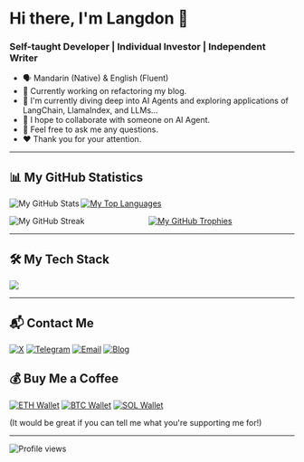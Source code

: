 <h1 align="left">
  Hi there, I'm Langdon 👋
</h1>
<h3 align="left">
  Self-taught Developer | Individual Investor | Independent Writer
</h3>

- 🗣️ Mandarin (Native) & English (Fluent)
- 🔭 Currently working on refactoring my blog.
- 🌱 I'm currently diving deep into AI Agents and exploring applications of LangChain, LlamaIndex, and LLMs...
- 👯 I hope to collaborate with someone on AI Agent.
- 💬 Feel free to ask me any questions.
- ❤ Thank you for your attention.

---

<h2 align="left">📊 My GitHub Statistics</h2>

<p align="left">
  <a href="https://github.com/anuraghazra/github-readme-stats">
    <img
      align="left"
      src="https://github-readme-stats.vercel.app/api?username=SuperLangdon&show_icons=true&theme=radical&hide_border=true&include_all_commits=true&count_private=true"
      alt="My GitHub Stats"
    /></a>
  <a href="https://github.com/anuraghazra/github-readme-stats">
    <img
      src="https://github-readme-stats.vercel.app/api/top-langs/?username=SuperLangdon&layout=compact&theme=radical&hide_border=true" 
      alt="My Top Languages"
    /></a>
</p>

<p align="left">
  <a href="https://git.io/streak-stats">
    <img
      align="left"
      src="https://streak-stats.vercel.app/?user=SuperLangdon&hide_border=true&short_numbers=&theme=radical"
      alt="My GitHub Streak"
    /></a>
</p>

<p align="center">
  <a href="https://github.com/ryo-ma/github-profile-trophy">
    <img
      src="https://github-profile-trophy.vercel.app/?username=SuperLangdon&theme=radical&margin-w=15&margin-h=15"
      alt="My GitHub Trophies"
    /></a>
</p>

---

<h2 align="left">🛠️ My Tech Stack</h2>

<p align="left">
  <a href="https://skillicons.dev">
    <img src="https://skillicons.dev/icons?i=js,ts,react,vue,py,docker,figma,vscode" /></a>
</p>

---

<h2 align="left">📬 Contact Me</h2>

<p align="left">
  <a href="https://twitter.com/CyberLangdon" target="_blank">
<img src="https://img.shields.io/badge/X-000000?style=for-the-badge&logo=x&logoColor=white" alt="X"/></a>
  <a href="https://sapphe1r0s.t.me/" target="_blank">
<img src="https://img.shields.io/badge/Telegram-26A5E4?style=for-the-badge&logo=telegram&logoColor=white" alt="Telegram"/></a>
  <a href="mailto:me@langdon.one" target="_blank">
    <img src="https://img.shields.io/badge/Email-D14836?style=for-the-badge&logo=gmail&logoColor=white" alt="Email"/></a>
  <a href="https://langdon.one" target="_blank">
  <img src="https://img.shields.io/badge/Blog-FF5722?style=for-the-badge&logo=blogger&logoColor=white" alt="Blog"/></a>
  </p>

<h2 align="left">💰 Buy Me a Coffee</h2>

<p align="left">
  <a href="https://etherscan.io/address/0x5E98FfD32cA02Dd1FA8cc4fd72F6Ee6476BCCc2f" target="_blank">
    <img src="https://img.shields.io/badge/ETH-627EEA?style=for-the-badge&logo=ethereum&logoColor=white" alt="ETH Wallet"/></a>
<a href="https://mempool.space/address/bc1pv0esfghp3mg0lewts34c56frkjrv859acu2zxhfju20qnhdfuteq2vfnd2" target="_blank">
  <img src="https://img.shields.io/badge/BTC-F7931A?style=for-the-badge&logo=bitcoin&logoColor=white" alt="BTC Wallet"/></a>
  <a href="https://solscan.io/account/4kv8Bz6cENV2ss7G8yAf5x8mw6pKUh3uh1mfivGiBToT" target="_blank">
  <img src="https://img.shields.io/badge/SOL-9945FF?style=for-the-badge&logo=solana&logoColor=white" alt="SOL Wallet"/></a>
<p align="left">
(It would be great if you can tell me what you're supporting me for!)
</p>

---

<p align="left">
  <img src="https://count.getloli.com/get/@:SuperLangdon?theme=booru-jaypee" alt="Profile views" />
</p>
